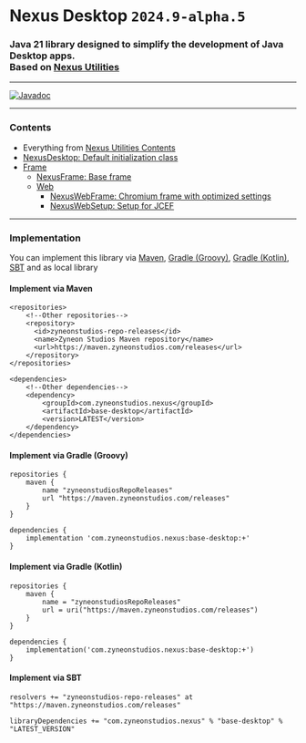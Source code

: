# Nexus Desktop `2024.9-alpha.5`

### Java 21 library designed to simplify the development of Java Desktop apps.<br>Based on [Nexus Utilities](https://github.com/zyneonstudios/nexus-utilities)

---

[![Javadoc](https://img.shields.io/badge/JavaDoc-Online-green)](https://zyneonstudios.github.io/nexus-desktop-base/apidocs/)

---

### Contents
- Everything from [Nexus Utilities Contents](https://github.com/zyneonstudios/nexus-utilities#contents)
- [NexusDesktop: Default initialization class](https://zyneonstudios.github.io/nexus-desktop-base/apidocs/com/zyneonstudios/nexus/desktop/NexusDesktop)
- [Frame](https://zyneonstudios.github.io/nexus-desktop-base/apidocs/com/zyneonstudios/nexus/desktop/frame/package-summary)
  - [NexusFrame: Base frame](https://zyneonstudios.github.io/nexus-desktop-base/apidocs/com/zyneonstudios/nexus/desktop/frame/NexusFrame)
  - [Web](https://zyneonstudios.github.io/nexus-desktop-base/apidocs/com/zyneonstudios/nexus/desktop/frame/web/package-summary)
    - [NexusWebFrame: Chromium frame with optimized settings](https://zyneonstudios.github.io/nexus-desktop-base/apidocs/com/zyneonstudios/nexus/desktop/frame/web/NexusWebFrame)
    - [NexusWebSetup: Setup for JCEF](https://zyneonstudios.github.io/nexus-desktop-base/apidocs/com/zyneonstudios/nexus/desktop/frame/web/NexusWebSetup)

---

### Implementation

You can implement this library via [Maven](#implement-via-maven), [Gradle (Groovy)](#implement-via-gradle-groovy),  [Gradle (Kotlin)](#implement-via-gradle-kotlin), [SBT](#implement-via-sbt) and as local library

#### Implement via Maven
```
<repositories>
    <!--Other repositories-->
    <repository>
      <id>zyneonstudios-repo-releases</id>
      <name>Zyneon Studios Maven repository</name>
      <url>https://maven.zyneonstudios.com/releases</url>
    </repository>
</repositories>
```
```
<dependencies>
    <!--Other dependencies-->
    <dependency>
        <groupId>com.zyneonstudios.nexus</groupId>
        <artifactId>base-desktop</artifactId>
        <version>LATEST</version>
    </dependency>
</dependencies>
```

#### Implement via Gradle (Groovy)
```
repositories {
    maven {
        name "zyneonstudiosRepoReleases"
        url "https://maven.zyneonstudios.com/releases"
    }
}
```
```
dependencies {
    implementation 'com.zyneonstudios.nexus:base-desktop:+'
}
```

#### Implement via Gradle (Kotlin)
```
repositories {
    maven {
        name = "zyneonstudiosRepoReleases"
        url = uri("https://maven.zyneonstudios.com/releases")
    }
}
```
```
dependencies {
    implementation('com.zyneonstudios.nexus:base-desktop:+')
}
```

#### Implement via SBT
```
resolvers += "zyneonstudios-repo-releases" at "https://maven.zyneonstudios.com/releases"
```
```
libraryDependencies += "com.zyneonstudios.nexus" % "base-desktop" % "LATEST_VERSION"
```